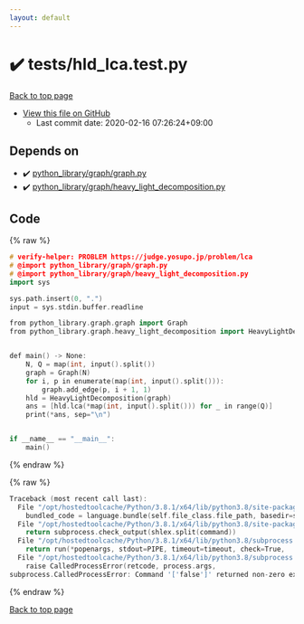 ```yaml
---
layout: default
---
```


<!-- mathjax config similar to math.stackexchange -->
<script type="text/javascript" async
  src="https://cdnjs.cloudflare.com/ajax/libs/mathjax/2.7.5/MathJax.js?config=TeX-MML-AM_CHTML">
</script>
<script type="text/x-mathjax-config">
  MathJax.Hub.Config({
    TeX: { equationNumbers: { autoNumber: "AMS" }},
    tex2jax: {
      inlineMath: [ ['$','$'] ],
      processEscapes: true
    },
    "HTML-CSS": { matchFontHeight: false },
    displayAlign: "left",
    displayIndent: "2em"
  });
</script>

<script type="text/javascript" src="https://cdnjs.cloudflare.com/ajax/libs/jquery/3.4.1/jquery.min.js"></script>
<script src="https://cdn.jsdelivr.net/npm/jquery-balloon-js@1.1.2/jquery.balloon.min.js" integrity="sha256-ZEYs9VrgAeNuPvs15E39OsyOJaIkXEEt10fzxJ20+2I=" crossorigin="anonymous"></script>
<script type="text/javascript" src="../../assets/js/copy-button.js"></script>
<link rel="stylesheet" href="../../assets/css/copy-button.css" />


# :heavy_check_mark: tests/hld_lca.test.py

<a href="../../index.html">Back to top page</a>

* <a href="{{ site.github.repository_url }}/blob/master/tests/hld_lca.test.py">View this file on GitHub</a>
    - Last commit date: 2020-02-16 07:26:24+09:00




## Depends on

* :heavy_check_mark: <a href="../../library/python_library/graph/graph.py.html">python_library/graph/graph.py</a>
* :heavy_check_mark: <a href="../../library/python_library/graph/heavy_light_decomposition.py.html">python_library/graph/heavy_light_decomposition.py</a>


## Code

<a id="unbundled"></a>
{% raw %}
```cpp
# verify-helper: PROBLEM https://judge.yosupo.jp/problem/lca
# @import python_library/graph/graph.py
# @import python_library/graph/heavy_light_decomposition.py
import sys

sys.path.insert(0, ".")
input = sys.stdin.buffer.readline

from python_library.graph.graph import Graph
from python_library.graph.heavy_light_decomposition import HeavyLightDecomposition


def main() -> None:
    N, Q = map(int, input().split())
    graph = Graph(N)
    for i, p in enumerate(map(int, input().split())):
        graph.add_edge(p, i + 1, 1)
    hld = HeavyLightDecomposition(graph)
    ans = [hld.lca(*map(int, input().split())) for _ in range(Q)]
    print(*ans, sep="\n")


if __name__ == "__main__":
    main()

```
{% endraw %}

<a id="bundled"></a>
{% raw %}
```cpp
Traceback (most recent call last):
  File "/opt/hostedtoolcache/Python/3.8.1/x64/lib/python3.8/site-packages/onlinejudge_verify/docs.py", line 347, in write_contents
    bundled_code = language.bundle(self.file_class.file_path, basedir=self.cpp_source_path)
  File "/opt/hostedtoolcache/Python/3.8.1/x64/lib/python3.8/site-packages/onlinejudge_verify/languages/other.py", line 48, in bundle
    return subprocess.check_output(shlex.split(command))
  File "/opt/hostedtoolcache/Python/3.8.1/x64/lib/python3.8/subprocess.py", line 411, in check_output
    return run(*popenargs, stdout=PIPE, timeout=timeout, check=True,
  File "/opt/hostedtoolcache/Python/3.8.1/x64/lib/python3.8/subprocess.py", line 512, in run
    raise CalledProcessError(retcode, process.args,
subprocess.CalledProcessError: Command '['false']' returned non-zero exit status 1.

```
{% endraw %}

<a href="../../index.html">Back to top page</a>

